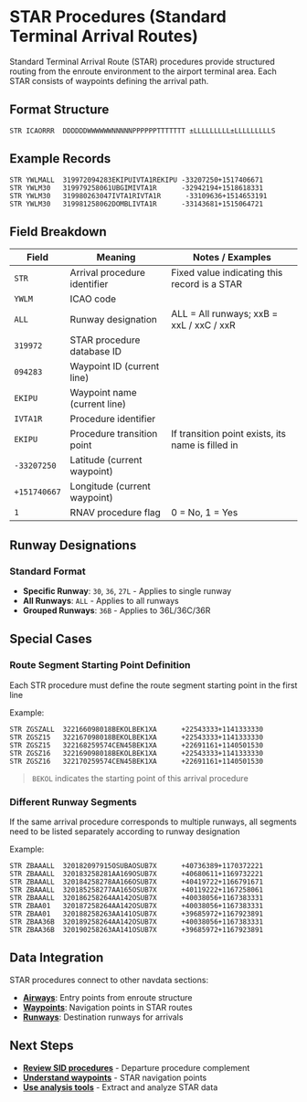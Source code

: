 # STAR Procedures (Standard Terminal Arrival Routes)

Standard Terminal Arrival Route (STAR) procedures provide structured routing from the enroute environment to the airport terminal area. Each STAR consists of waypoints defining the arrival path.

## Format Structure

```
STR ICAORRR  DDDDDDWWWWWWNNNNNPPPPPPTTTTTTT ±LLLLLLLLL±LLLLLLLLLS
```

## Example Records

```
STR YWLMALL  319972094283EKIPUIVTA1REKIPU -33207250+1517406671
STR YWLM30   319979258061UBGIMIVTA1R      -32942194+1518618331
STR YWLM30   319980263047IVTA1RIVTA1R      -33109636+1514653191
STR YWLM30   319981258062DOMBLIVTA1R      -33143681+1515064721
```

## Field Breakdown

| Field | Meaning | Notes / Examples |
|-------|---------|------------------|
| `STR` | Arrival procedure identifier | Fixed value indicating this record is a STAR |
| `YWLM` | ICAO code |  |
| `ALL` | Runway designation | ALL = All runways; xxB = xxL / xxC / xxR |
| `319972` | STAR procedure database ID |  |
| `094283` | Waypoint ID (current line) |  |
| `EKIPU` | Waypoint name (current line) |  |
| `IVTA1R` | Procedure identifier |  |
| `EKIPU` | Procedure transition point | If transition point exists, its name is filled in |
| `-33207250` | Latitude (current waypoint) |  |
| `+151740667` | Longitude (current waypoint) |  |
| `1` | RNAV procedure flag | 0 = No, 1 = Yes |

## Runway Designations

### Standard Format
- **Specific Runway**: `30`, `36`, `27L` - Applies to single runway
- **All Runways**: `ALL` - Applies to all runways  
- **Grouped Runways**: `36B` - Applies to 36L/36C/36R

## Special Cases

### Route Segment Starting Point Definition
Each STR procedure must define the route segment starting point in the first line

Example:

```
STR ZGSZALL  322166098018BEKOLBEK1XA      +22543333+1141333330
STR ZGSZ15   322167098018BEKOLBEK1XA      +22543333+1141333330
STR ZGSZ15   322168259574CEN45BEK1XA      +22691161+1140501530
STR ZGSZ16   322169098018BEKOLBEK1XA      +22543333+1141333330
STR ZGSZ16   322170259574CEN45BEK1XA      +22691161+1140501530
```

> `BEKOL` indicates the starting point of this arrival procedure

### Different Runway Segments
If the same arrival procedure corresponds to multiple runways, all segments need to be listed separately according to runway designation

Example:

```
STR ZBAAALL  320182097915OSUBAOSUB7X      +40736389+1170372221
STR ZBAAALL  320183258281AA169OSUB7X      +40680611+1169732221
STR ZBAAALL  320184258278AA166OSUB7X      +40419722+1166791671
STR ZBAAALL  320185258277AA165OSUB7X      +40119222+1167258061
STR ZBAAALL  320186258264AA142OSUB7X      +40038056+1167383331
STR ZBAA01   320187258264AA142OSUB7X      +40038056+1167383331
STR ZBAA01   320188258263AA141OSUB7X      +39685972+1167923891
STR ZBAA36B  320189258264AA142OSUB7X      +40038056+1167383331
STR ZBAA36B  320190258263AA141OSUB7X      +39685972+1167923891
```

## Data Integration

STAR procedures connect to other navdata sections:

- **[Airways](./airways.md)**: Entry points from enroute structure
- **[Waypoints](./waypoints.md)**: Navigation points in STAR routes
- **[Runways](./runways.md)**: Destination runways for arrivals

## Next Steps

- **[Review SID procedures](./sid-procedures.md)** - Departure procedure complement
- **[Understand waypoints](./waypoints.md)** - STAR navigation points
- **[Use analysis tools](../tools/examples.md)** - Extract and analyze STAR data
